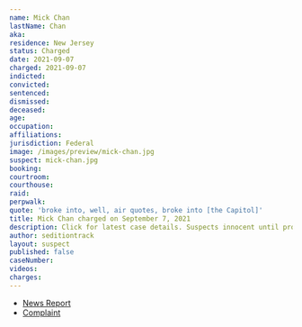 ```yaml
---
name: Mick Chan
lastName: Chan
aka:
residence: New Jersey
status: Charged
date: 2021-09-07
charged: 2021-09-07
indicted:
convicted:
sentenced:
dismissed:
deceased:
age:
occupation:
affiliations:
jurisdiction: Federal
image: /images/preview/mick-chan.jpg
suspect: mick-chan.jpg
booking:
courtroom:
courthouse:
raid:
perpwalk:
quote: 'broke into, well, air quotes, broke into [the Capitol]'
title: Mick Chan charged on September 7, 2021
description: Click for latest case details. Suspects innocent until proven guilty.
author: seditiontrack
layout: suspect
published: false
caseNumber:
videos:
charges:
---
```

- [News Report](https://www.huffpost.com/entry/fbi-capitol-attack-mick-chan_n_614b5077e4b077b735ee30f3)
- [Complaint](https://extremism.gwu.edu/sites/g/files/zaxdzs2191/f/Mick%20Chan%20Criminal%20Complaint.pdf)
